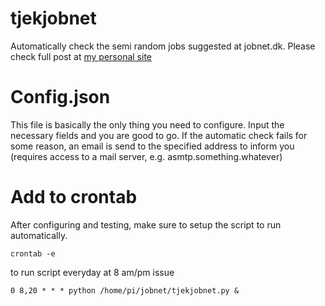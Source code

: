 # tjekjobnet
Automatically check the semi random jobs suggested at jobnet.dk. Please check full post at [my personal site](http://mtherkildsen.dk/post/automatic-job-check-at-jobnet-dk/, "Title")

# Config.json
This file is basically the only thing you need to configure. Input the necessary fields and you are good to go. If the automatic check fails for some reason, an email is send to the specified address to inform you (requires access to a mail server, e.g. asmtp.something.whatever)

# Add to crontab
After configuring and testing, make sure to setup the script to run automatically.

```shell
crontab -e
```

to run script everyday at 8 am/pm issue
```shell
0 8,20 * * * python /home/pi/jobnet/tjekjobnet.py &
```
